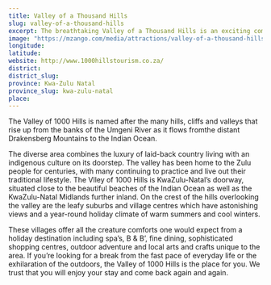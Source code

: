 ```yaml
---
title: Valley of a Thousand Hills
slug: valley-of-a-thousand-hills
excerpt: The breathtaking Valley of a Thousand Hills is an exciting component of Durban and South Africa's province of KwaZulu-Natal - the Kingdom of the Zulu. The Valley of 1000 Hills is one of those few holiday destinations that has something for everyone. Unspoilt nature, wildlife, magnificent scenery, wining and dining, and warm country hospitality just a half an hour's drive from the centre of Durban. The area is named after the thousands of hills which tumble down to the mighty Umgeni River, which flows from the distant Drakensberg Mountains to the warm inviting Indian Ocean.
image: "https://mzango.com/media/attractions/valley-of-a-thousand-hills/valley-of-a-thousand-hills-kwa-zulu-natal.jpg"
longitude: 
latitude: 
website: http://www.1000hillstourism.co.za/
district: 
district_slug: 
province: Kwa-Zulu Natal
province_slug: kwa-zulu-natal
place: 
---
```

The Valley of 1000 Hills is named after the many hills, cliffs and valleys that rise up from the banks of the Umgeni River as it flows fromthe distant Drakensberg Mountains to the Indian Ocean.

The diverse area combines the luxury of laid-back country living with an indigenous culture on its doorstep. The valley has been home to the Zulu people for centuries, with many continuing to practice and live out their traditional lifestyle. The Vlley of 1000 Hills is KwaZulu-Natal’s doorway, situated close to the beautiful beaches of the Indian Ocean as well as the KwaZulu-Natal Midlands further inland. On the crest of the hills overlooking the valley are the leafy suburbs and village centres which have astonishing views and a year-round holiday climate of warm summers and cool winters.

These villages offer all the creature comforts one would expect from a holiday destination including spa’s, B & B’, fine dining, sophisticated shopping centres, outdoor adventure and local arts and crafts unique to the area. If you’re looking for a break from the fast pace of everyday life or the exhilaration of the outdoors, the Valley of 1000 Hills is the place for you. We trust that you will enjoy your stay and come back again and again.